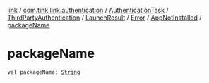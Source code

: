 [link](../../../../../../index.md) / [com.tink.link.authentication](../../../../../index.md) / [AuthenticationTask](../../../../index.md) / [ThirdPartyAuthentication](../../../index.md) / [LaunchResult](../../index.md) / [Error](../index.md) / [AppNotInstalled](index.md) / [packageName](./package-name.md)

# packageName

`val packageName: `[`String`](https://kotlinlang.org/api/latest/jvm/stdlib/kotlin/-string/index.html)